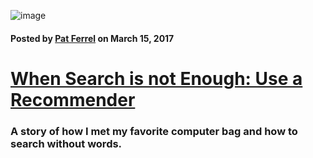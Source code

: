 ![image](/blog/images/tuscany-leather-messenger-bag.png)

#### Posted by [**Pat Ferrel**](mailto:pat@actionml.com) on March 15, 2017

# [When Search is not Enough: Use a Recommender](/blog/{{template}})

### A story of how I met my favorite computer bag and how to search without words. 